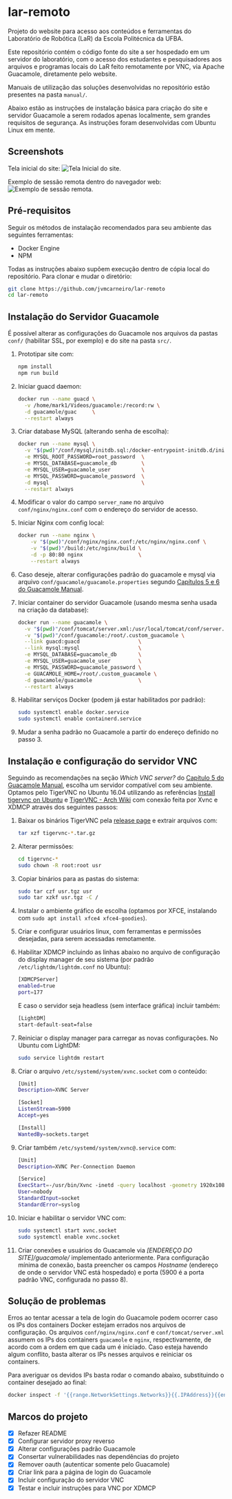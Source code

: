 # lar-remoto

Projeto do website para acesso aos conteúdos e ferramentas do Laboratório de
Robótica (LaR) da Escola Politécnica da UFBA.

Este repositório contém o código fonte do site a ser hospedado em um servidor
do laboratório, com o acesso dos estudantes e pesquisadores aos arquivos e
programas locais do LaR feito remotamente por VNC, via Apache Guacamole,
diretamente pelo website.

Manuais de utilização das soluções desenvolvidas no repositório estão presentes
na pasta `manual/`.

Abaixo estão as instruções de instalação básica para criação do site e servidor
Guacamole a serem rodados apenas localmente, sem grandes requisitos de
segurança. As instruções foram desenvolvidas com Ubuntu Linux em mente.

## Screenshots 
Tela inicial do site:
![Tela Inicial do site.](screenshots/lar-inicio.jpg?raw=true "Tela Inicial do site.")

Exemplo de sessão remota dentro do navegador web:
![Exemplo de sessão remota.](screenshots/guacamole-session.jpg?raw=true "Exemplo de sessão remota.")

## Pré-requisitos

Seguir os métodos de instalação recomendados para seu ambiente das seguintes
ferramentas:

- Docker Engine
- NPM

Todas as instruções abaixo supõem execução dentro de cópia local do repositório.
Para clonar e mudar o diretório:

```bash
git clone https://github.com/jvmcarneiro/lar-remoto
cd lar-remoto
```

## Instalação do Servidor Guacamole

É possível alterar as configurações do Guacamole nos arquivos da pastas `conf/`
(habilitar SSL, por exemplo) e do site na pasta `src/`.

1. Prototipar site com:

    ```bash
    npm install
    npm run build
    ```

2. Iniciar guacd daemon:

    ```bash
    docker run --name guacd \
      -v /home/mark1/Videos/guacamole:/record:rw \
      -d guacamole/guac     \
      --restart always
    ```

3. Criar database MySQL (alterando senha de escolha):

    ```bash
    docker run --name mysql \
      -v "$(pwd)"/conf/mysql/initdb.sql:/docker-entrypoint-initdb.d/initdb.sql \
      -e MYSQL_ROOT_PASSWORD=root_password  \
      -e MYSQL_DATABASE=guacamole_db        \
      -e MYSQL_USER=guacamole_user          \
      -e MYSQL_PASSWORD=guacamole_password  \
      -d mysql                              \
      --restart always
    ```

4. Modificar o valor do campo `server_name` no arquivo
   `conf/nginx/nginx.conf` com o endereço do servidor de acesso.

5. Iniciar Nginx com config local:

    ```bash
    docker run --name nginx \
        -v "$(pwd)"/conf/nginx/nginx.conf:/etc/nginx/nginx.conf \
        -v "$(pwd)"/build:/etc/nginx/build \
        -d -p 80:80 nginx                  \
        --restart always
    ```

6. Caso deseje, alterar configurações padrão do guacamole e mysql via arquivo
   `conf/guacamole/guacamole.properties` segundo [Capítulos 5 e 6 do Guacamole
   Manual](http://guacamole.incubator.apache.org/doc/gug/index.html).

7. Iniciar container do servidor Guacamole (usando mesma senha usada na criação
   da database):

    ```bash
    docker run --name guacamole \
      -v "$(pwd)"/conf/tomcat/server.xml:/usr/local/tomcat/conf/server.xml \
      -v "$(pwd)"/conf/guacamole:/root/.custom_guacamole \
      --link guacd:guacd                   \
      --link mysql:mysql                   \
      -e MYSQL_DATABASE=guacamole_db       \
      -e MYSQL_USER=guacamole_user         \
      -e MYSQL_PASSWORD=guacamole_password \
      -e GUACAMOLE_HOME=/root/.custom_guacamole \
      -d guacamole/guacamole               \
      --restart always
    ```

8. Habilitar serviços Docker (podem já estar habilitados por padrão):

    ```bash
    sudo systemctl enable docker.service
    sudo systemctl enable containerd.service
    ```

9. Mudar a senha padrão no Guacamole a partir do endereço definido no passo 3.


## Instalação e configuração do servidor VNC

Seguindo as recomendações na seção _Which VNC server?_ do [Capítulo 5 do
Guacamole Manual](https://guacamole.apache.org/doc/gug/configuring-guacamole.html),
escolha um servidor compatível com seu ambiente. Optamos pelo TigerVNC no
Ubuntu 16.04 utilizando as referências [Install tigervnc on
Ubuntu](https://gist.github.com/plembo/87a429f3bd1f95d4ec59b2ce8ce0a04d) e
[TigerVNC - Arch Wiki](https://wiki.archlinux.org/index.php/TigerVNC) com
conexão feita por Xvnc e XDMCP através dos seguintes passos:

1. Baixar os binários TigerVNC pela [release
   page](https://github.com/TigerVNC/tigervnc/releases) e extrair arquivos com:

    ```bash
    tar xzf tigervnc-*.tar.gz
    ```

2. Alterar permissões:

    ```bash
    cd tigervnc-*
    sudo chown -R root:root usr
    ```

3. Copiar binários para as pastas do sistema:

    ```bash
    sudo tar czf usr.tgz usr
    sudo tar xzkf usr.tgz -C /
    ```

4. Instalar o ambiente gráfico de escolha (optamos por XFCE, instalando com
   `sudo apt install xfce4 xfce4-goodies`).

5. Criar e configurar usuários linux, com ferramentas e permissões desejadas, para
   serem acessadas remotamente.

6. Habilitar XDMCP incluindo as linhas abaixo no arquivo de configuração do
   display manager de seu sistema (por padrão `/etc/lightdm/lightdm.conf` no
   Ubuntu):

    ```bash
    [XDMCPServer]
    enabled=true
    port=177
    ```

   E caso o servidor seja headless (sem interface gráfica) incluir também:

    ```bash
    [LightDM]
    start-default-seat=false
    ```

7. Reiniciar o display manager para carregar as novas configurações. No Ubuntu
   com LightDM:

    ```bash
    sudo service lightdm restart
    ```

8. Criar o arquivo `/etc/systemd/system/xvnc.socket` com o conteúdo:

    ```bash
    [Unit]
    Description=XVNC Server
    
    [Socket]
    ListenStream=5900
    Accept=yes
    
    [Install]
    WantedBy=sockets.target
    ```

9. Criar também `/etc/systemd/system/xvnc@.service` com:

    ```bash
    [Unit]
    Description=XVNC Per-Connection Daemon
    
    [Service]
    ExecStart=-/usr/bin/Xvnc -inetd -query localhost -geometry 1920x1080 -once -SecurityTypes=None
    User=nobody
    StandardInput=socket
    StandardError=syslog
    ```

10. Iniciar e habilitar o servidor VNC com:

    ```bash
    sudo systemctl start xvnc.socket
    sudo systemctl enable xvnc.socket
    ```

11. Criar conexões e usuários do Guacamole via *[ENDEREÇO DO
    SITE]/guacamole/* implementado anteriormente. Para configuração mínima
    de conexão, basta preencher os campos _Hostname_ (endereço de onde o
    servidor VNC está hospedado) e porta (5900 é a porta padrão VNC,
    configurada no passo 8).

## Solução de problemas

Erros ao tentar acessar a tela de login do Guacamole podem ocorrer caso os IPs
dos containers Docker estejam errados nos arquivos de configuração.  Os
arquivos `conf/nginx/nginx.conf` e `conf/tomcat/server.xml` assumem os IPs dos
containers `guacamole` e `nginx`, respectivamente, de acordo com a ordem em que cada um é iniciado. Caso esteja havendo algum conflito,
basta alterar os IPs nesses arquivos e reiniciar os containers.

Para averiguar os devidos IPs basta rodar o comando abaixo, substituindo o
container desejado ao final:

```bash
docker inspect -f '{{range.NetworkSettings.Networks}}{{.IPAddress}}{{end}}' nginx
```

## Marcos do projeto

- [x] Refazer README
- [x] Configurar servidor proxy reverso
- [x] Alterar configurações padrão Guacamole
- [x] Consertar vulnerabilidades nas dependências do projeto
- [x] Remover oauth (autenticar somente pelo Guacamole)
- [x] Criar link para a página de login do Guacamole
- [x] Incluir configuração do servidor VNC
- [x] Testar e incluir instruções para VNC por XDMCP
